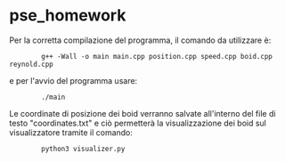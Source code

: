 # pse_homework

Per la corretta compilazione del programma, il comando da utilizzare è:

            g++ -Wall -o main main.cpp position.cpp speed.cpp boid.cpp reynold.cpp

e per l'avvio del programma usare:

            ./main

Le coordinate di posizione dei boid verranno salvate all'interno del file di testo "coordinates.txt" e ciò permetterà la visualizzazione dei boid sul visualizzatore tramite il comando:

            python3 visualizer.py
